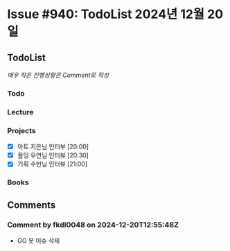 # Issue #940: TodoList 2024년 12월 20일

## TodoList

*매우 작은 진행상황은 Comment로 작성*

### Todo  

### Lecture

### Projects

- [x] 아트 지은님 인터부 [20:00]
- [x] 플밍 우연님 인터뷰 [20:30]
- [x] 기획 수빈님 인터뷰 [21:00]

### Books


## Comments

### Comment by fkdl0048 on 2024-12-20T12:55:48Z

- GG 봇 이슈 삭제

